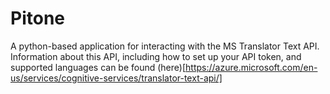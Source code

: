 # Pitone

A python-based application for interacting with the MS Translator Text API. Information about this API, including how to set up your API token, and supported languages can be found (here)[https://azure.microsoft.com/en-us/services/cognitive-services/translator-text-api/]